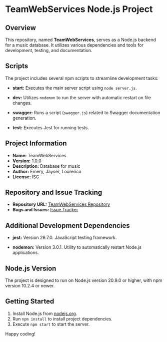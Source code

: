 # TeamWebServices Node.js Project

## Overview

This repository, named **TeamWebServices**, serves as a Node.js backend for a music database. It utilizes various dependencies and tools for development, testing, and documentation.


## Scripts

The project includes several npm scripts to streamline development tasks:

- **start:** Executes the main server script using `node server.js`.

- **dev:** Utilizes `nodemon` to run the server with automatic restart on file changes.

- **swagger:** Runs a script (`swagger.js`) related to Swagger documentation generation.

- **test:** Executes Jest for running tests.

## Project Information

- **Name:** TeamWebServices
- **Version:** 1.0.0
- **Description:** Database for music
- **Author:** Emery, Jayser, Lourenco
- **License:** ISC

## Repository and Issue Tracking

- **Repository URL:** [TeamWebServices Repository](https://github.com/erodgeStudent/TeamWebServices)
- **Bugs and Issues:** [Issue Tracker](https://github.com/erodgeStudent/TeamWebServices/issues)

## Additional Development Dependencies

- **jest:** Version 29.7.0. JavaScript testing framework.

- **nodemon:** Version 3.0.1. Utility to automatically restart Node.js applications.

## Node.js Version

The project is designed to run on Node.js version 20.9.0 or higher, with npm version 10.2.4 or newer.

## Getting Started

1. Install Node.js from [nodejs.org](https://nodejs.org/).
2. Run `npm install` to install project dependencies.
3. Execute `npm start` to start the server.

Happy coding!

